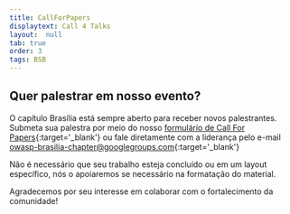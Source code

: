 ```yaml
---
title: CallForPapers
displaytext: Call 4 Talks
layout:  null
tab: true
order: 3
tags: BSB
---
```


## Quer palestrar em nosso evento?

O capítulo Brasília está sempre aberto para receber novos palestrantes.
Submeta sua palestra por meio do nosso [formulário de Call For Papers](https://forms.gle/8aFKVw1RGzg8mN5b9){:target='_blank'} ou fale diretamente com a liderança pelo e-mail [owasp-brasilia-chapter@googlegroups.com](mailto:owasp-brasilia-chapter@googlegroups.com){:target='_blank'}

<p></p>

Não é necessário que seu trabalho esteja concluído ou em um layout específico, nós o apoiaremos se necessário na formatação do material.

<p></p>

Agradecemos por seu interesse em colaborar com o fortalecimento da comunidade!
